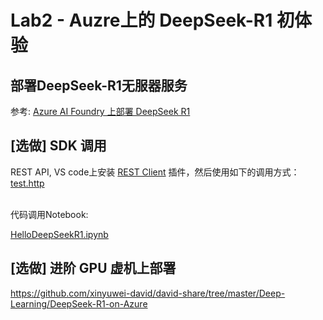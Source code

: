 # Lab2 - Auzre上的 DeepSeek-R1 初体验

## 部署DeepSeek-R1无服器服务
参考:  [Azure AI Foundry 上部署 DeepSeek R1](./Azure%20AI%20Foundry%20上部署%20DeepSeek%20R1.pdf)

## [选做] SDK 调用
REST API, VS code上安装 [REST Client](https://marketplace.visualstudio.com/items?itemName=humao.rest-client) 插件，然后使用如下的调用方式：
[test.http](./test.http)

<br/>
代码调用Notebook: 


[HelloDeepSeekR1.ipynb](./HelloDeepseekR1.ipynb)




## [选做] 进阶 GPU 虚机上部署
https://github.com/xinyuwei-david/david-share/tree/master/Deep-Learning/DeepSeek-R1-on-Azure